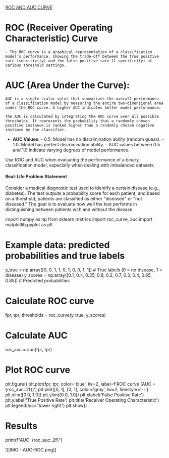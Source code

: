 [ROC AND AUC CURVE](https://youtu.be/A_ZKMsZ3f3o?feature=shared)

# ROC (Receiver Operating Characteristic) Curve

	- The ROC curve is a graphical representation of a classification model's performance, showing the trade-off between the true positive rate (sensitivity) and the false positive rate (1-specificity) at various threshold settings.

# **AUC (Area Under the Curve)**: 
	AUC is a single scalar value that summarizes the overall performance of a classification model by measuring the entire two-dimensional area under the ROC curve. A higher AUC indicates better model performance.

	The AUC is calculated by integrating the ROC curve over all possible thresholds. It represents the probability that a randomly chosen positive instance is ranked higher than a randomly chosen negative instance by the classifier.

-  **AUC Values**:
        - 0.5: Model has no discrimination ability (random guess).
        - 1.0: Model has perfect discrimination ability.
        - AUC values between 0.5 and 1.0 indicate varying degrees of model performance.


Use ROC and AUC when evaluating the performance of a binary classification model, especially when dealing with imbalanced datasets.

#### **Real-Life Problem Statement**

Consider a medical diagnostic test used to identify a certain disease (e.g., diabetes). The test outputs a probability score for each patient, and based on a threshold, patients are classified as either "diseased" or "not diseased." The goal is to evaluate how well the test performs in distinguishing between patients with and without the disease.

import numpy as np
from sklearn.metrics import roc_curve, auc
import matplotlib.pyplot as plt

# Example data: predicted probabilities and true labels
y_true = np.array([0, 0, 1, 1, 0, 1, 0, 0, 1, 1])  # True labels (0 = no disease, 1 = disease)
y_scores = np.array([0.1, 0.4, 0.35, 0.8, 0.2, 0.7, 0.3, 0.4, 0.65, 0.85])  # Predicted probabilities

# Calculate ROC curve
fpr, tpr, thresholds = roc_curve(y_true, y_scores)

# Calculate AUC
roc_auc = auc(fpr, tpr)

# Plot ROC curve
plt.figure()
plt.plot(fpr, tpr, color='blue', lw=2, label=f'ROC curve (AUC = {roc_auc:.2f})')
plt.plot([0, 1], [0, 1], color='gray', lw=2, linestyle='--')
plt.xlim([0.0, 1.0])
plt.ylim([0.0, 1.0])
plt.xlabel('False Positive Rate')
plt.ylabel('True Positive Rate')
plt.title('Receiver Operating Characteristic')
plt.legend(loc="lower right")
plt.show()

# Results
print(f"AUC: {roc_auc:.2f}")



![[IMG - AUC-ROC.png]]